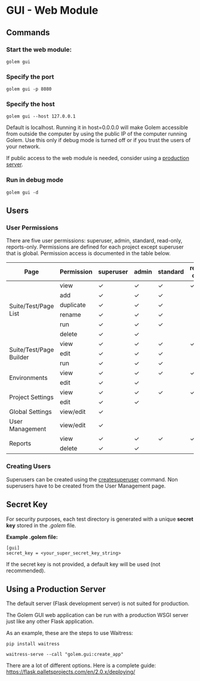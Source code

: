 GUI - Web Module
==================================================

## Commands

### Start the web module:

```
golem gui
```

### Specify the port

```
golem gui -p 8080
```

### Specify the host

```
golem gui --host 127.0.0.1
```

Default is localhost.
Running it in host=0.0.0.0 will make Golem accessible from outside the computer by using the public IP of the computer running Golem.
Use this only if debug mode is turned off or if you trust the users of your network.

If public access to the web module is needed, consider using a [production server](gui.html#using-a-production-server).

### Run in debug mode

```
golem gui -d
```

## Users

### User Permissions

There are five user permissions: superuser, admin, standard, read-only, reports-only.
Permissions are defined for each project except superuser that is global.
Permission access is documented in the table below. 

<table id="permissionTable">
    <thead>
        <tr>
            <th>Page</th>
            <th>Permission</th>
            <th>superuser</th>
            <th>admin</th>
            <th>standard</th>
            <th>read-only</th>
            <th>reports-only</th>
        </tr>
    </thead>
    <tbody>
        <tr>
            <td rowspan="6" class="align-left">Suite/Test/Page List</td>
            <td class="align-left">view</td>
            <td>✓</td><td>✓</td><td>✓</td><td>✓</td><td></td>
        </tr>
        <tr>
            <td class="align-left">add</td>
            <td>✓</td><td>✓</td><td>✓</td><td></td><td></td>
        </tr>
        <tr>
            <td class="align-left">duplicate</td>
            <td>✓</td><td>✓</td><td>✓</td><td></td><td></td>
        </tr>
        <tr>
            <td class="align-left">rename</td>
            <td>✓</td><td>✓</td><td>✓</td><td></td><td></td>
        </tr>
        <tr>
            <td class="align-left">run</td>
            <td>✓</td><td>✓</td><td>✓</td><td></td><td></td>
        </tr>
        <tr>
            <td class="align-left">delete</td>
            <td>✓</td><td>✓</td><td></td><td></td><td></td>
        </tr>
        <tr>
            <td rowspan="3" class="align-left">Suite/Test/Page Builder</td>
            <td class="align-left">view</td>
            <td>✓</td><td>✓</td><td>✓</td><td>✓</td><td></td>
        </tr>
        <tr>
            <td class="align-left">edit</td>
            <td>✓</td><td>✓</td><td>✓</td><td></td><td></td>
        </tr>
        <tr>
            <td class="align-left">run</td>
            <td>✓</td><td>✓</td><td>✓</td><td></td><td></td>
        </tr>
        <tr>
            <td rowspan="2" class="align-left">Environments</td>
            <td class="align-left">view</td>
            <td>✓</td><td>✓</td><td>✓</td><td>✓</td><td></td></tr>
        <tr>
            <td class="align-left">edit</td>
            <td>✓</td><td>✓</td><td></td><td></td><td></td>
        </tr>
        <tr>
            <td rowspan="2" class="align-left">Project Settings</td>
            <td class="align-left">view</td>
            <td>✓</td><td>✓</td><td>✓</td><td>✓</td><td></td>
        </tr>
        <tr>
            <td class="align-left">edit</td>
            <td>✓</td><td>✓</td><td></td><td></td><td></td>
        </tr>
        <tr>
            <td class="align-left">Global Settings</td>
            <td class="align-left">view/edit</td>
            <td>✓</td><td></td><td></td><td></td><td></td>
        </tr>
        <tr>
            <td class="align-left">User Management</td>
            <td class="align-left">view/edit</td>
            <td>✓</td><td></td><td></td><td></td><td></td>
        </tr>
        <tr>
            <td rowspan="2" class="align-left">Reports</td>
            <td class="align-left">view</td>
            <td>✓</td><td>✓</td><td>✓</td><td>✓</td><td>✓</td>
        </tr>
        <tr>
            <td class="align-left">delete</td>
            <td>✓</td><td>✓</td><td></td><td></td><td></td>
        </tr>
    </tbody>
</table>


### Creating Users

Superusers can be created using the [createsuperuser](command-line-interface.html#createsuperuser) command.
Non superusers have to be created from the User Management page.

## Secret Key

For security purposes, each test directory is generated with a unique **secret key** stored in the *.golem* file.

**Example .golem file:**
```
[gui]
secret_key = <your_super_secret_key_string>
```

If the secret key is not provided, a default key will be used (not recommended).


## Using a Production Server

The default server (Flask development server) is not suited for production.

The Golem GUI web application can be run with a production WSGI server just like any other Flask application. 

As an example, these are the steps to use Waitress:

```
pip install waitress

waitress-serve --call "golem.gui:create_app"
```
 
There are a lot of different options. Here is a complete guide: <https://flask.palletsprojects.com/en/2.0.x/deploying/>
